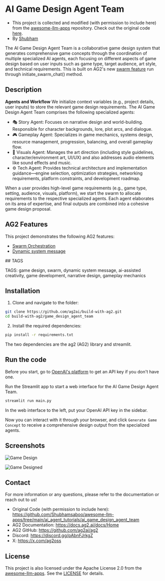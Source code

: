 # AI Game Design Agent Team

- This project is collected and modified (with permission to include here) from the [awesome-llm-apps](https://github.com/Shubhamsaboo/awesome-llm-apps) repository. Check out the original code [here](https://github.com/Shubhamsaboo/awesome-llm-apps/tree/main/ai_agent_tutorials/ai_game_design_agent_team).
- By [Shubham](https://x.com/Saboo_Shubham_)

The AI Game Design Agent Team is a collaborative game design system that generates comprehensive game concepts through the coordination of multiple specialized AI agents, each focusing on different aspects of game design based on user inputs such as game type, target audience, art style, and technical requirements. This is built on AG2's new [swarm feature](https://docs.ag2.ai/notebooks/agentchat_swarm#swarm-orchestration-with-ag2) run through initiate_swarm_chat() method.

## Description

**Agents and Workflow**
We initialize context variables (e.g., project details, user inputs) to store the relevant game design requirements. The AI Game Design Agent Team comprises the following specialized agents:

- 🎭 Story Agent:
  Focuses on narrative design and world-building. Responsible for character backgrounds, lore, plot arcs, and dialogue.
- 🎮 Gameplay Agent:
  Specializes in game mechanics, systems design, resource management, progression, balancing, and overall gameplay flow.
- 🎨 Visuals Agent:
  Manages the art direction (including style guidelines, character/environment art, UI/UX) and also addresses audio elements like sound effects and music.
- ⚙️ Tech Agent:
  Provides technical architecture and implementation guidance—engine selection, optimization strategies, networking requirements, platform constraints, and development roadmap.

When a user provides high-level game requirements (e.g., game type, setting, audience, visuals, platform), we start the swarm to allocate requirements to the respective specialized agents. Each agent elaborates on its area of expertise, and final outputs are combined into a cohesive game design proposal.

## AG2 Features

This project demonstrates the following AG2 features:

- [Swarm Orchestration](https://docs.ag2.ai/docs/user-guide/advanced-concepts/swarm-deep-dive)
- [Dynamic system message](https://docs.ag2.ai/docs/user-guide/advanced-concepts/enhanced-swarm#agents-with-dynamic-system-message)

## TAGS

TAGS: game design, swarm, dynamic system message, ai-assisted creativity, game development, narrative design, gameplay mechanics

## Installation

1. Clone and navigate to the folder:

```bash
git clone https://github.com/ag2ai/build-with-ag2.git
cd build-with-ag2/game_design_agent_team
```

2. Install the required dependencies:

```bash
pip install -r requirements.txt
```

The two dependencies are the ag2 (AG2) library and streamlit.

## Run the code

Before you start, go to [OpenAI's platform](https://platform.openai.com/) to get an API key if you don't have one.

Run the Streamlit app to start a web interface for the AI Game Design Agent Team.

```bash
streamlit run main.py
```

In the web interface to the left, put your OpenAI API key in the sidebar.

Now you can interact with it through your browser, and click `Generate Game Concept` to receive a comprehensive design output from the specialized agents.

## Screenshots

![Game Design](./assets/game-design-page.png)

![Game Designed](./assets/game-designed.png)

## Contact

For more information or any questions, please refer to the documentation or reach out to us!

- Original Code (with permission to include here): https://github.com/Shubhamsaboo/awesome-llm-apps/tree/main/ai_agent_tutorials/ai_game_design_agent_team
- AG2 Documentation: https://docs.ag2.ai/docs/Home
- AG2 GitHub: https://github.com/ag2ai/ag2
- Discord: https://discord.gg/pAbnFJrkgZ
- X: https://x.com/ag2oss

## License

This project is also licensed under the Apache License 2.0 from the [awesome-llm-apps](https://github.com/Shubhamsaboo/awesome-llm-apps). See the [LICENSE](./LICENSE) for details.

